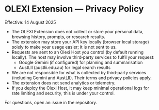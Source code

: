 # OLEXI Extension — Privacy Policy

Effective: 14 August 2025

- The OLEXI Extension does not collect or store your personal data, browsing history, prompts, or research results.
- The extension may store your API key locally (browser local storage) solely to make your usage easier; it is not sent to us.
- Requests are sent to an Olexi Host you control (by default running locally). The host may involve third‑party services to fulfil your request:
  - Google Gemini (if configured) for planning and summarisation
  - AustLII (austlii.edu.au) for legal search results
- We are not responsible for what is collected by third‑party services (including Gemini and AustLII). Their terms and privacy policies apply.
- The extension does not send analytics or telemetry.
- If you deploy the Olexi Host, it may keep minimal operational logs for rate limiting and security; this is under your control.

For questions, open an issue in the repository.
